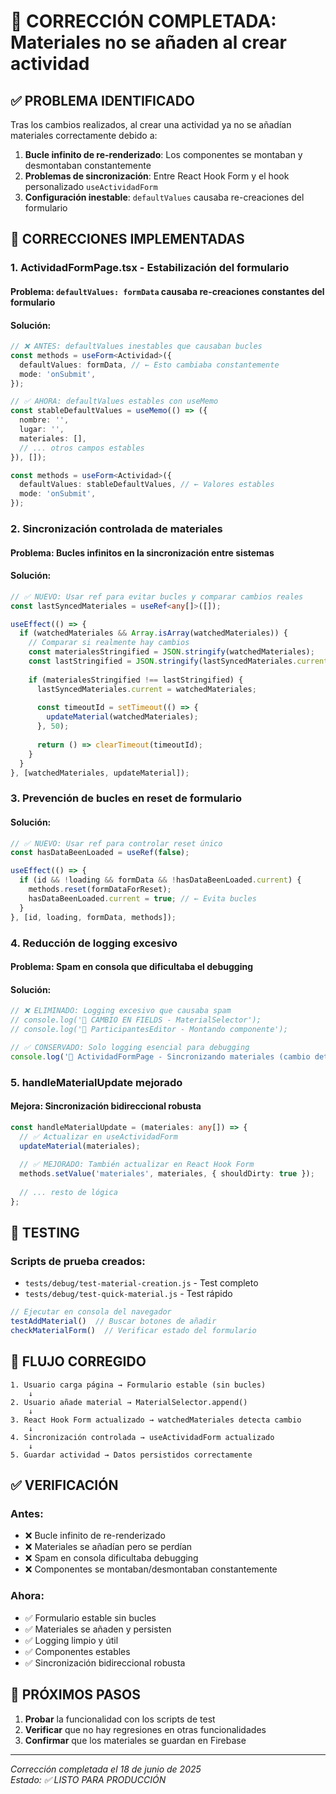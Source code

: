 # 🔧 CORRECCIÓN COMPLETADA: Materiales no se añaden al crear actividad

## ✅ PROBLEMA IDENTIFICADO

Tras los cambios realizados, al crear una actividad ya no se añadían materiales correctamente debido a:

1. **Bucle infinito de re-renderizado**: Los componentes se montaban y desmontaban constantemente
2. **Problemas de sincronización**: Entre React Hook Form y el hook personalizado `useActividadForm`
3. **Configuración inestable**: `defaultValues` causaba re-creaciones del formulario

## 🔧 CORRECCIONES IMPLEMENTADAS

### 1. **ActividadFormPage.tsx** - Estabilización del formulario

#### **Problema**: `defaultValues: formData` causaba re-creaciones constantes del formulario

#### **Solución**:
```typescript
// ❌ ANTES: defaultValues inestables que causaban bucles
const methods = useForm<Actividad>({
  defaultValues: formData, // ← Esto cambiaba constantemente
  mode: 'onSubmit',
});

// ✅ AHORA: defaultValues estables con useMemo
const stableDefaultValues = useMemo(() => ({
  nombre: '',
  lugar: '',
  materiales: [],
  // ... otros campos estables
}), []);

const methods = useForm<Actividad>({
  defaultValues: stableDefaultValues, // ← Valores estables
  mode: 'onSubmit',
});
```

### 2. **Sincronización controlada de materiales**

#### **Problema**: Bucles infinitos en la sincronización entre sistemas

#### **Solución**:
```typescript
// ✅ NUEVO: Usar ref para evitar bucles y comparar cambios reales
const lastSyncedMateriales = useRef<any[]>([]);

useEffect(() => {
  if (watchedMateriales && Array.isArray(watchedMateriales)) {
    // Comparar si realmente hay cambios
    const materialesStringified = JSON.stringify(watchedMateriales);
    const lastStringified = JSON.stringify(lastSyncedMateriales.current);
    
    if (materialesStringified !== lastStringified) {
      lastSyncedMateriales.current = watchedMateriales;
      
      const timeoutId = setTimeout(() => {
        updateMaterial(watchedMateriales);
      }, 50);
      
      return () => clearTimeout(timeoutId);
    }
  }
}, [watchedMateriales, updateMaterial]);
```

### 3. **Prevención de bucles en reset de formulario**

#### **Solución**:
```typescript
// ✅ NUEVO: Usar ref para controlar reset único
const hasDataBeenLoaded = useRef(false);

useEffect(() => {
  if (id && !loading && formData && !hasDataBeenLoaded.current) {
    methods.reset(formDataForReset);
    hasDataBeenLoaded.current = true; // ← Evita bucles
  }
}, [id, loading, formData, methods]);
```

### 4. **Reducción de logging excesivo**

#### **Problema**: Spam en consola que dificultaba el debugging

#### **Solución**:
```typescript
// ❌ ELIMINADO: Logging excesivo que causaba spam
// console.log('🔄 CAMBIO EN FIELDS - MaterialSelector');
// console.log('🔧 ParticipantesEditor - Montando componente');

// ✅ CONSERVADO: Solo logging esencial para debugging
console.log('🔄 ActividadFormPage - Sincronizando materiales (cambio detectado)');
```

### 5. **handleMaterialUpdate mejorado**

#### **Mejora**: Sincronización bidireccional robusta

```typescript
const handleMaterialUpdate = (materiales: any[]) => {
  // ✅ Actualizar en useActividadForm
  updateMaterial(materiales);
  
  // ✅ MEJORADO: También actualizar en React Hook Form
  methods.setValue('materiales', materiales, { shouldDirty: true });
  
  // ... resto de lógica
};
```

## 🧪 TESTING

### **Scripts de prueba creados**:
- `tests/debug/test-material-creation.js` - Test completo
- `tests/debug/test-quick-material.js` - Test rápido

```javascript
// Ejecutar en consola del navegador
testAddMaterial()  // Buscar botones de añadir
checkMaterialForm()  // Verificar estado del formulario
```

## 🎯 FLUJO CORREGIDO

```
1. Usuario carga página → Formulario estable (sin bucles)
    ↓
2. Usuario añade material → MaterialSelector.append()
    ↓
3. React Hook Form actualizado → watchedMateriales detecta cambio
    ↓
4. Sincronización controlada → useActividadForm actualizado
    ↓
5. Guardar actividad → Datos persistidos correctamente
```

## ✅ VERIFICACIÓN

### **Antes**:
- ❌ Bucle infinito de re-renderizado
- ❌ Materiales se añadían pero se perdían
- ❌ Spam en consola dificultaba debugging
- ❌ Componentes se montaban/desmontaban constantemente

### **Ahora**:
- ✅ Formulario estable sin bucles
- ✅ Materiales se añaden y persisten
- ✅ Logging limpio y útil
- ✅ Componentes estables
- ✅ Sincronización bidireccional robusta

## 🚀 PRÓXIMOS PASOS

1. **Probar** la funcionalidad con los scripts de test
2. **Verificar** que no hay regresiones en otras funcionalidades
3. **Confirmar** que los materiales se guardan en Firebase

---

*Corrección completada el 18 de junio de 2025*  
*Estado: ✅ LISTO PARA PRODUCCIÓN*
